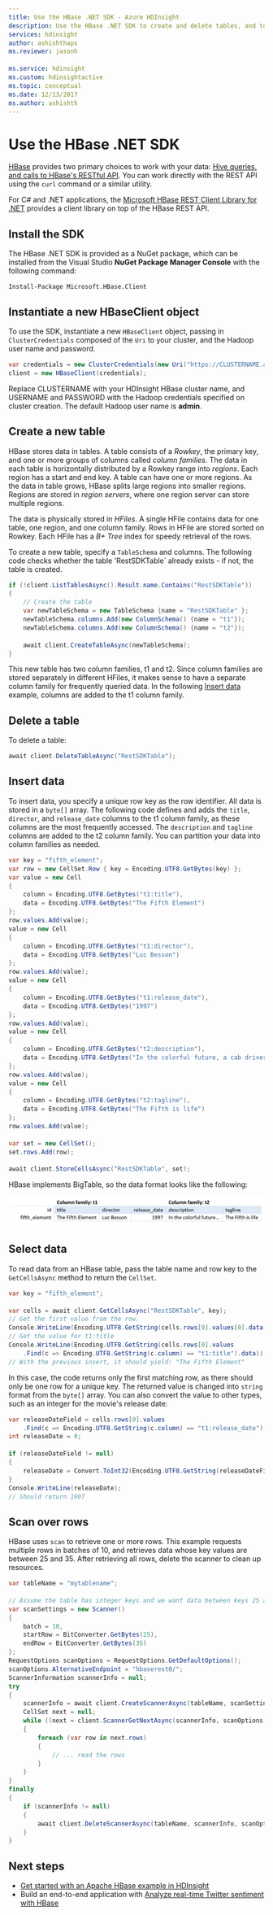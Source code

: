 ```yaml
---
title: Use the HBase .NET SDK - Azure HDInsight 
description: Use the HBase .NET SDK to create and delete tables, and to read and write data.
services: hdinsight
author: ashishthaps
ms.reviewer: jasonh

ms.service: hdinsight
ms.custom: hdinsightactive
ms.topic: conceptual
ms.date: 12/13/2017
ms.author: ashishth
---
```

# Use the HBase .NET SDK

[HBase](apache-hbase-overview.md) provides two primary choices to work with your data: [Hive queries, and calls to HBase's RESTful API](apache-hbase-tutorial-get-started-linux.md). You can work directly with the REST API using the `curl` command or a similar utility.

For C# and .NET applications, the [Microsoft HBase REST Client Library for .NET](https://www.nuget.org/packages/Microsoft.HBase.Client/) provides a client library on top of the HBase REST API.

## Install the SDK

The HBase .NET SDK is provided as a NuGet package, which can be installed from the Visual Studio **NuGet Package Manager Console** with the following command:

    Install-Package Microsoft.HBase.Client

## Instantiate a new HBaseClient object

To use the SDK, instantiate a new `HBaseClient` object, passing in `ClusterCredentials` composed of the `Uri` to your cluster, and the Hadoop user name and password.

```csharp
var credentials = new ClusterCredentials(new Uri("https://CLUSTERNAME.azurehdinsight.net"), "USERNAME", "PASSWORD");
client = new HBaseClient(credentials);
```

Replace CLUSTERNAME with your HDInsight HBase cluster name, and USERNAME and PASSWORD with the Hadoop credentials specified on cluster creation. The default Hadoop user name is **admin**.

## Create a new table

HBase stores data in tables. A table consists of a *Rowkey*, the primary key, and one or more groups of columns called *column families*. The data in each table is horizontally distributed by a Rowkey range into *regions*. Each region has a start and end key. A table can have one or more regions. As the data in table grows, HBase splits large regions into smaller regions. Regions are stored in *region servers*, where one region server can store multiple regions.

The data is physically stored in *HFiles*. A single HFile contains data for one table, one region, and one column family. Rows in HFile are stored sorted on Rowkey. Each HFile has a *B+ Tree* index for speedy retrieval of the rows.

To create a new table, specify a `TableSchema` and columns. The following code checks whether the table 'RestSDKTable` already exists - if not, the table is created.

```csharp
if (!client.ListTablesAsync().Result.name.Contains("RestSDKTable"))
{
    // Create the table
    var newTableSchema = new TableSchema {name = "RestSDKTable" };
    newTableSchema.columns.Add(new ColumnSchema() {name = "t1"});
    newTableSchema.columns.Add(new ColumnSchema() {name = "t2"});

    await client.CreateTableAsync(newTableSchema);
}
```

This new table has two column families, t1 and t2. Since column families are stored separately in different HFiles, it makes sense to have a separate column family for frequently queried data. In the following [Insert data](#insert-data) example, columns are added to the t1 column family.

## Delete a table

To delete a table:

```csharp
await client.DeleteTableAsync("RestSDKTable");
```

## Insert data

To insert data, you specify a unique row key as the row identifier. All data is stored in a `byte[]` array. The following code defines and adds the `title`, `director`, and `release_date` columns to the t1 column family, as these columns are the most frequently accessed. The `description` and `tagline` columns are added to the t2 column family. You can partition your data into column families as needed.

```csharp
var key = "fifth_element";
var row = new CellSet.Row { key = Encoding.UTF8.GetBytes(key) };
var value = new Cell
{
    column = Encoding.UTF8.GetBytes("t1:title"),
    data = Encoding.UTF8.GetBytes("The Fifth Element")
};
row.values.Add(value);
value = new Cell
{
    column = Encoding.UTF8.GetBytes("t1:director"),
    data = Encoding.UTF8.GetBytes("Luc Besson")
};
row.values.Add(value);
value = new Cell
{
    column = Encoding.UTF8.GetBytes("t1:release_date"),
    data = Encoding.UTF8.GetBytes("1997")
};
row.values.Add(value);
value = new Cell
{
    column = Encoding.UTF8.GetBytes("t2:description"),
    data = Encoding.UTF8.GetBytes("In the colorful future, a cab driver unwittingly becomes the central figure in the search for a legendary cosmic weapon to keep Evil and Mr Zorg at bay.")
};
row.values.Add(value);
value = new Cell
{
    column = Encoding.UTF8.GetBytes("t2:tagline"),
    data = Encoding.UTF8.GetBytes("The Fifth is life")
};
row.values.Add(value);

var set = new CellSet();
set.rows.Add(row);

await client.StoreCellsAsync("RestSDKTable", set);
```

HBase implements BigTable, so the data format looks like the following:

![User with Cluster User role](./media/apache-hbase-rest-sdk/table.png)

## Select data

To read data from an HBase table, pass the table name and row key to the `GetCellsAsync` method to return the `CellSet`.

```csharp
var key = "fifth_element";

var cells = await client.GetCellsAsync("RestSDKTable", key);
// Get the first value from the row.
Console.WriteLine(Encoding.UTF8.GetString(cells.rows[0].values[0].data));
// Get the value for t1:title
Console.WriteLine(Encoding.UTF8.GetString(cells.rows[0].values
    .Find(c => Encoding.UTF8.GetString(c.column) == "t1:title").data));
// With the previous insert, it should yield: "The Fifth Element"
```

In this case, the code returns only the first matching row, as there should only be one row for a unique key. The returned value is changed into `string` format from the `byte[]` array. You can also convert the value to other types, such as an integer for the movie's release date:

```csharp
var releaseDateField = cells.rows[0].values
    .Find(c => Encoding.UTF8.GetString(c.column) == "t1:release_date");
int releaseDate = 0;

if (releaseDateField != null)
{
    releaseDate = Convert.ToInt32(Encoding.UTF8.GetString(releaseDateField.data));
}
Console.WriteLine(releaseDate);
// Should return 1997
```

## Scan over rows

HBase uses `scan` to retrieve one or more rows. This example requests multiple rows in batches of 10, and retrieves data whose key values are between 25 and 35. After retrieving all rows, delete the scanner to clean up resources.

```csharp
var tableName = "mytablename";

// Assume the table has integer keys and we want data between keys 25 and 35
var scanSettings = new Scanner()
{
	batch = 10,
	startRow = BitConverter.GetBytes(25),
	endRow = BitConverter.GetBytes(35)
};
RequestOptions scanOptions = RequestOptions.GetDefaultOptions();
scanOptions.AlternativeEndpoint = "hbaserest0/";
ScannerInformation scannerInfo = null;
try
{
    scannerInfo = await client.CreateScannerAsync(tableName, scanSettings, scanOptions);
    CellSet next = null;
    while ((next = client.ScannerGetNextAsync(scannerInfo, scanOptions).Result) != null)
    {
	    foreach (var row in next.rows)
        {
    	    // ... read the rows
        }
    }
}
finally
{
    if (scannerInfo != null)
    {
        await client.DeleteScannerAsync(tableName, scannerInfo, scanOptions);
    }
}
```

## Next steps

* [Get started with an Apache HBase example in HDInsight](apache-hbase-tutorial-get-started-linux.md)
* Build an end-to-end application with [Analyze real-time Twitter sentiment with HBase](../hdinsight-hbase-analyze-twitter-sentiment.md)
